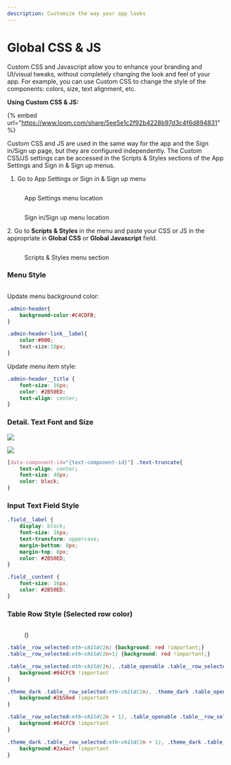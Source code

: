 ```yaml
---
description: Customize the way your app looks
---
```


# Global CSS & JS

Custom CSS and Javascript allow you to enhance your branding and UI/visual tweaks, without completely changing the look and feel of your app. For example, you can use Custom CSS to change the style of the components: colors,  size, text alignment, etc.

**Using Custom CSS & JS:**

{% embed url="https://www.loom.com/share/5ee5e1c2f92b4228b97d3c4f6d894831" %}

Custom CSS and JS are used in the same way for the app and the  Sign in/Sign up page, but they are configured independently. The Custom CSS/JS settings can be accessed in the Scripts & Styles sections of the App Settings and Sign in & Sign up menus.&#x20;

1. Go to App Settings or Sign in & Sign up menu

<figure><img src="../../.gitbook/assets/Снимок экрана 2023-04-11 в 20.17.53.png" alt=""><figcaption><p>App Settings menu location</p></figcaption></figure>

<figure><img src="../../.gitbook/assets/Снимок экрана 2023-04-11 в 20.14.21.png" alt=""><figcaption><p>Sign in/Sign up menu location</p></figcaption></figure>

2\. Go to **Scripts & Styles** in the menu and paste your CSS or JS in the appropriate in **Global CSS** or **Global Javascript** field.

<figure><img src="../../.gitbook/assets/Снимок экрана 2023-04-11 в 20.21.10.png" alt=""><figcaption><p>Scripts &#x26; Styles menu section</p></figcaption></figure>

### Menu Style

<figure><img src="../../.gitbook/assets/image (44).png" alt=""><figcaption></figcaption></figure>

Update menu background color:

```css
.admin-header{
    background-color:#C4CDFB;
}

.admin-header-link__label{
    color:#000;
    text-size:18px;
}
```

Update menu item style:

```css
.admin-header__title {
    font-size: 16px;
    color: #2B50ED;
    text-align: center;
}
```

### **Detail. Text Font and Size**

![](<../../.gitbook/assets/image (1) (1) (3).png>)

![](<../../.gitbook/assets/image (1) (1) (3).png>)

```css
[data-component-id="{text-component-id}"] .text-truncate{
    text-align: center;
    font-size: 40px;
    color: black;
}
```





### Input Text Field Style

```css
.field__label {
    display: block;
    font-size: 16px;
    text-transform: uppercase;
    margin-bottom: 8px;
    margin-top: 8px;
    color: #2B50ED;
}

.field__content {
    font-size: 16px;
    color: #2B50ED;
}
```

### Table Row Style (Selected row color)

<figure><img src="../../.gitbook/assets/image (2) (1) (3).png" alt=""><figcaption><p> ()</p></figcaption></figure>

```css
.table__row_selected:nth-child(2n) {background: red !important;}
.table__row_selected:nth-child(2n+1) {background: red !important;}

.table__row_selected:nth-child(2n), .table_openable .table__row_selected:hover:nth-child(2n) {
    background:#04CFC9 !important
}

.theme_dark .table__row_selected:nth-child(2n), .theme_dark .table_openable .table__row_selected:hover:nth-child(2n) {
    background:#2b50ed !important
}

.table__row_selected:nth-child(2n + 1), .table_openable .table__row_selected:hover:nth-child(2n + 1) {
    background:#04CFC9 !important
}

.theme_dark .table__row_selected:nth-child(2n + 1), .theme_dark .table_openable .table__row_selected:hover:nth-child(2n + 1) {
    background:#2a4acf !important
}
```
